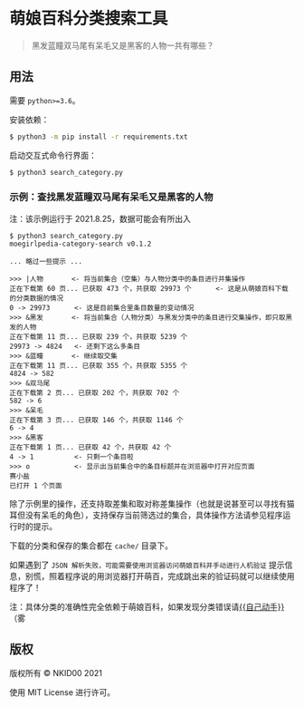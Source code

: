 # 萌娘百科分类搜索工具

> 黑发蓝瞳双马尾有呆毛又是黑客的人物一共有哪些？

## 用法

需要 `python>=3.6`。

安装依赖：

```sh
$ python3 -m pip install -r requirements.txt
```

启动交互式命令行界面：

```sh
$ python3 search_category.py
```

### 示例：查找黑发蓝瞳双马尾有呆毛又是黑客的人物

注：该示例运行于 2021.8.25，数据可能会有所出入

```
$ python3 search_category.py
moegirlpedia-category-search v0.1.2

... 略过一些提示 ...

>>> |人物       <- 将当前集合（空集）与人物分类中的条目进行并集操作
正在下载第 60 页... 已获取 473 个，共获取 29973 个      <- 这是从萌娘百科下载的分类数据的情况
0 -> 29973      <- 这是目前集合里条目数量的变动情况
>>> &黑发       <- 将当前集合（人物分类）与黑发分类中的条目进行交集操作，即只取黑发的人物
正在下载第 11 页... 已获取 239 个，共获取 5239 个
29973 -> 4824   <- 还剩下这么多条目
>>> &蓝瞳       <- 继续取交集
正在下载第 11 页... 已获取 355 个，共获取 5355 个
4824 -> 582
>>> &双马尾
正在下载第 2 页... 已获取 202 个，共获取 702 个
582 -> 6
>>> &呆毛
正在下载第 3 页... 已获取 146 个，共获取 1146 个
6 -> 4
>>> &黑客
正在下载第 1 页... 已获取 42 个，共获取 42 个
4 -> 1          <- 只剩一个条目啦
>>> o           <- 显示出当前集合中的条目标题并在浏览器中打开对应页面
赛小盐
已打开 1 个页面
```

除了示例里的操作，还支持取差集和取对称差集操作（也就是说甚至可以寻找有猫耳但没有呆毛的角色），支持保存当前筛选过的集合，具体操作方法请参见程序运行时的提示。

下载的分类和保存的集合都在 `cache/` 目录下。

如果遇到了 `JSON 解析失败，可能需要使用浏览器访问萌娘百科并手动进行人机验证` 提示信息，别慌，照着程序说的用浏览器打开萌百，完成跳出来的验证码就可以继续使用程序了！

注：具体分类的准确性完全依赖于萌娘百科，如果发现分类错误请[{{自己动手}}](https://zh.moegirl.org.cn/Template:%E8%87%AA%E5%B7%B1%E5%8A%A8%E6%89%8B)（雾

## 版权

版权所有 © NKID00 2021

使用 MIT License 进行许可。
